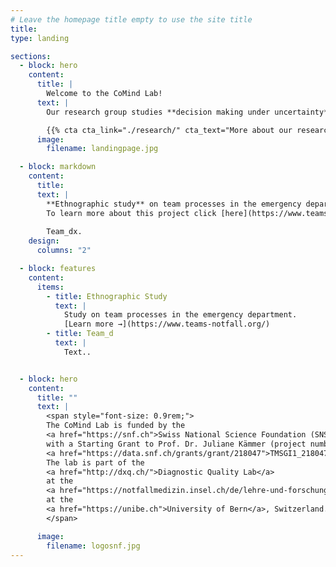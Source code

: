 ```yaml
---
# Leave the homepage title empty to use the site title
title:
type: landing

sections:
  - block: hero
    content:
      title: |
        Welcome to the CoMind Lab!
      text: |
        Our research group studies **decision making under uncertainty**, such as in the emergency room, to gain a clearer understanding of how medical diagnostics and other high-risk decisions can be improved.

        {{% cta cta_link="./research/" cta_text="More about our research" %}}
      image:
        filename: landingpage.jpg

  - block: markdown
    content:
      title:
      text: |
        **Ethnographic study** on team processes in the emergency department.  
        To learn more about this project click [here](https://www.teams-notfall.org/).
        
        Team_dx.
    design:
      columns: "2"

  - block: features
    content:
      items:
        - title: Ethnographic Study
          text: |
            Study on team processes in the emergency department.  
            [Learn more →](https://www.teams-notfall.org/)
        - title: Team_d
          text: |
            Text..


  - block: hero
    content:
      title: ""
      text: |
        <span style="font-size: 0.9rem;">
        The CoMind Lab is funded by the 
        <a href="https://snf.ch">Swiss National Science Foundation (SNSF)</a>
        with a Starting Grant to Prof. Dr. Juliane Kämmer (project number 
        <a href="https://data.snf.ch/grants/grant/218047">TMSGI1_218047</a>).
        The lab is part of the 
        <a href="http://dxq.ch/">Diagnostic Quality Lab</a>
        at the 
        <a href="https://notfallmedizin.insel.ch/de/lehre-und-forschung/forschungsschwerpunkte-und-gruppen/diagnostic-quality-lab">Department of Emergency Medicine</a> 
        at the 
        <a href="https://unibe.ch">University of Bern</a>, Switzerland.
        </span>

      image:
        filename: logosnf.jpg
---
```

